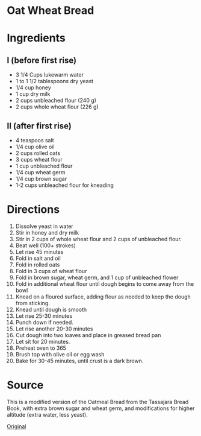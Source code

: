 Oat Wheat Bread
====================

Ingredients
====================
I (before first rise)
---------------------
* 3 1/4 Cups lukewarm water
* 1 to 1 1/2 tablespoons dry yeast
* 1/4 cup honey
* 1 cup dry milk
* 2 cups unbleached flour (240 g)
* 2 cups whole wheat flour (226 g)

II (after first rise)
---------------------
* 4 teaspoos salt
* 1/4 cup olive oil
* 2 cups rolled oats
* 3 cups wheat flour
* 1 cup unbleached flour
* 1/4 cup wheat germ
* 1/4 cup brown sugar
* 1-2 cups unbleached flour for kneading


Directions
====================
1. Dissolve yeast in water
2. Stir in honey and dry milk
3. Stir in 2 cups of whole wheat flour and 2 cups of unbleached flour.
4. Beat well (100+ strokes)
5. Let rise 45 minutes
6. Fold in salt and oil
7. Fold in rolled oats
8. Fold in 3 cups of wheat flour
9. Fold in brown sugar, wheat germ, and 1 cup of unbleached flower
10. Fold in additional wheat flour until dough begins to come away from the bowl
11. Knead on a floured surface, adding flour as needed to keep the dough from sticking.
12. Knead until dough is smooth
13. Let rise 25-30 minutes
14. Punch down if needed.
15. Let rise another 20-30 minutes
16. Cut dough into two loaves and place in greased bread pan
17. Let sit for 20 minutes.
18. Preheat oven to 365
19. Brush top with olive oil or egg wash
20. Bake for 30-45 minutes, until crust is a dark brown.



Source
====================
This is a modified version of the Oatmeal Bread from the Tassajara
Bread Book, with extra brown sugar and wheat germ, and modifications for higher altitude
(extra water, less yeast).

[Original](https://www.amazon.com/Tassajara-Bread-Book-Edward-Brown/dp/1590308360)
